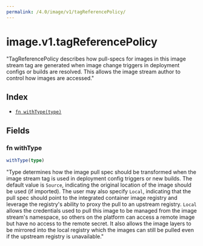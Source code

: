 ```yaml
---
permalink: /4.0/image/v1/tagReferencePolicy/
---
```


# image.v1.tagReferencePolicy

"TagReferencePolicy describes how pull-specs for images in this image stream tag are generated when image change triggers in deployment configs or builds are resolved. This allows the image stream author to control how images are accessed."

## Index

* [`fn withType(type)`](#fn-withtype)

## Fields

### fn withType

```ts
withType(type)
```

"Type determines how the image pull spec should be transformed when the image stream tag is used in deployment config triggers or new builds. The default value is `Source`, indicating the original location of the image should be used (if imported). The user may also specify `Local`, indicating that the pull spec should point to the integrated container image registry and leverage the registry's ability to proxy the pull to an upstream registry. `Local` allows the credentials used to pull this image to be managed from the image stream's namespace, so others on the platform can access a remote image but have no access to the remote secret. It also allows the image layers to be mirrored into the local registry which the images can still be pulled even if the upstream registry is unavailable."
